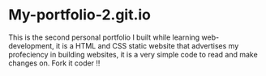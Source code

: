 # My-portfolio-2.git.io
This is the second personal portfolio I built while learning web-development, it is a HTML and CSS static website that advertises my profeciency in building websites, it is a very simple code to read and make changes on. Fork it coder !!
